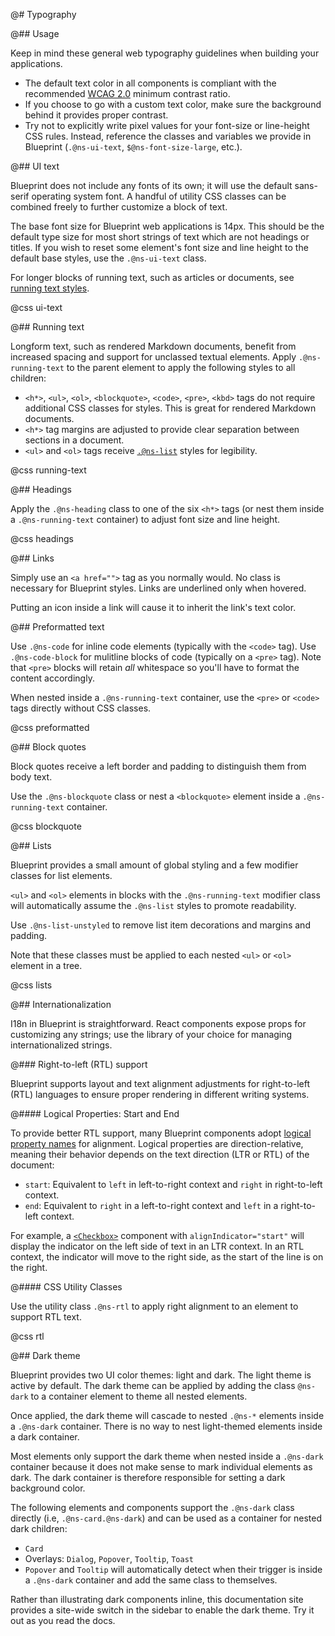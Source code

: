 @# Typography

@## Usage

Keep in mind these general web typography guidelines when building your applications.

-   The default text color in all components is compliant with the recommended [WCAG 2.0](https://www.w3.org/TR/WCAG20/) minimum contrast ratio.
-   If you choose to go with a custom text color, make sure the background behind it provides proper contrast.
-   Try not to explicitly write pixel values for your font-size or line-height CSS rules. Instead, reference the classes and variables we provide in Blueprint (`.@ns-ui-text`, `$@ns-font-size-large`, etc.).

@## UI text

Blueprint does not include any fonts of its own; it will use the default sans-serif operating system font.
A handful of utility CSS classes can be combined freely to further customize a block of text.

The base font size for Blueprint web applications is 14px. This should be the default type size
for most short strings of text which are not headings or titles. If you wish to reset some
element's font size and line height to the default base styles, use the `.@ns-ui-text` class.

For longer blocks of running text, such as articles or documents, see [running text styles](#core/typography.running-text).

@css ui-text

@## Running text

Longform text, such as rendered Markdown documents, benefit from increased spacing and support for unclassed textual elements.
Apply `.@ns-running-text` to the parent element to apply the following styles to all children:

-   `<h*>`, `<ul>`, `<ol>`, `<blockquote>`, `<code>`, `<pre>`, `<kbd>` tags do not require additional CSS classes for styles. This is great for rendered Markdown documents.
-   `<h*>` tag margins are adjusted to provide clear separation between sections in a document.
-   `<ul>` and `<ol>` tags receive [`.@ns-list`](#core/typography.lists) styles for legibility.

@css running-text

@## Headings

Apply the `.@ns-heading` class to one of the six `<h*>` tags (or nest them inside a `.@ns-running-text` container)
to adjust font size and line height.

@css headings

@## Links

Simply use an `<a href="">` tag as you normally would. No class is necessary for Blueprint styles.
Links are underlined only when hovered.

Putting an icon inside a link will cause it to inherit the link's text color.

@## Preformatted text

Use `.@ns-code` for inline code elements (typically with the `<code>` tag).
Use `.@ns-code-block` for mulitline blocks of code (typically on a `<pre>` tag).
Note that `<pre>` blocks will retain _all_ whitespace so you'll have to format the content accordingly.

When nested inside a `.@ns-running-text` container, use the `<pre>` or `<code>` tags directly without CSS classes.

@css preformatted

@## Block quotes

Block quotes receive a left border and padding to distinguish them from body text.

Use the `.@ns-blockquote` class or nest a `<blockquote>` element inside a `.@ns-running-text` container.

@css blockquote

@## Lists

Blueprint provides a small amount of global styling and a few modifier classes for list elements.

`<ul>` and `<ol>` elements in blocks with the `.@ns-running-text` modifier class will
automatically assume the `.@ns-list` styles to promote readability.

Use `.@ns-list-unstyled` to remove list item decorations and margins and padding.

Note that these classes must be applied to each nested `<ul>` or `<ol>` element in a tree.

@css lists

@## Internationalization

I18n in Blueprint is straightforward. React components expose props for customizing any strings;
use the library of your choice for managing internationalized strings.

@### Right-to-left (RTL) support

Blueprint supports layout and text alignment adjustments for right-to-left (RTL) languages to ensure proper rendering in different writing systems.

@#### Logical Properties: Start and End

To provide better RTL support, many Blueprint components adopt [logical property names](https://developer.mozilla.org/en-US/docs/Web/CSS/CSS_logical_properties_and_values) for alignment. Logical properties are direction-relative, meaning their behavior depends on the text direction (LTR or RTL) of the document:

-   `start`: Equivalent to `left` in left-to-right context and `right` in right-to-left context.
-   `end`: Equivalent to `right` in a left-to-right context and `left` in a right-to-left context.

For example, a [`<Checkbox>`](#core/components/checkbox) component with `alignIndicator="start"` will display the indicator on the left side of text in an LTR context. In an RTL context, the indicator will move to the right side, as the start of the line is on the right.

@#### CSS Utility Classes

Use the utility class `.@ns-rtl` to apply right alignment to an element to support RTL text.

@css rtl

@## Dark theme

Blueprint provides two UI color themes: light and dark. The light theme is active by default. The
dark theme can be applied by adding the class `@ns-dark` to a container element to theme all nested
elements.

Once applied, the dark theme will cascade to nested `.@ns-*` elements inside a `.@ns-dark` container.
There is no way to nest light-themed elements inside a dark container.

Most elements only support the dark theme when nested inside a `.@ns-dark` container because it does
not make sense to mark individual elements as dark. The dark container is therefore responsible for
setting a dark background color.

The following elements and components support the `.@ns-dark` class directly (i.e, `.@ns-card.@ns-dark`)
and can be used as a container for nested dark children:

-   `Card`
-   Overlays: `Dialog`, `Popover`, `Tooltip`, `Toast`
-   `Popover` and `Tooltip` will automatically detect when their trigger is inside a `.@ns-dark` container and add the same class to themselves.

Rather than illustrating dark components inline, this documentation site provides a site-wide switch
in the sidebar to enable the dark theme. Try it out as you read the docs.
